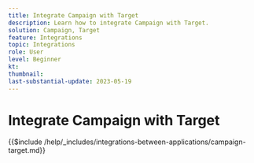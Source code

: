 ```yaml
---
title: Integrate Campaign with Target
description: Learn how to integrate Campaign with Target.
solution: Campaign, Target
feature: Integrations
topic: Integrations
role: User
level: Beginner
kt:
thumbnail:
last-substantial-update: 2023-05-19
---
```


# Integrate Campaign with Target

{{$include /help/_includes/integrations-between-applications/campaign-target.md}}
